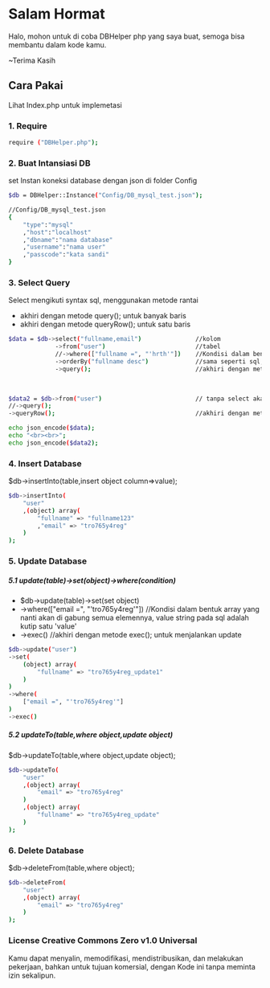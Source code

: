 # Salam Hormat
Halo, mohon untuk di coba DBHelper php yang saya buat, semoga bisa membantu dalam kode kamu. 

~Terima Kasih

## Cara Pakai
Lihat Index.php untuk implemetasi

### 1. Require
```bash
require ("DBHelper.php");
```

### 2. Buat Intansiasi DB
set Instan koneksi database dengan json di folder Config
```bash
$db = DBHelper::Instance("Config/DB_mysql_test.json");

//Config/DB_mysql_test.json
{
    "type":"mysql"
    ,"host":"localhost"
    ,"dbname":"nama database"
    ,"username":"nama user"
    ,"passcode":"kata sandi"
}
```


### 3. Select Query
Select mengikuti syntax sql, menggunakan metode rantai
- akhiri dengan metode query(); untuk banyak baris
- akhiri dengan metode queryRow(); untuk satu baris
```bash
$data = $db->select("fullname,email")               //kolom 
             ->from("user")                         //tabel
             //->where(["fullname =", "'hrth'"])    //Kondisi dalam bentuk array yang nanti akan di gabung semua elemennya, value string pada sql adalah kutip satu 'value'
             ->orderBy("fullname desc")             //sama seperti sql, 'kolom' dulu kemudian sequen 'asc/desc'
             ->query();                             //akhiri dengan metode query(); untuk banyak baris/ atau queryRow(); untuk satu baris
             
             

$data2 = $db->from("user")                          // tanpa select akan otomatis select * from(tabel)
//->query();                         
->queryRow();                                       //akhiri dengan metode queryRow(); untuk satu baris

echo json_encode($data);
echo "<br><br>";
echo json_encode($data2);
```

### 4. Insert Database
$db->insertInto(table,insert object column=>value);
```bash
$db->insertInto(
    "user"
    ,(object) array(
        "fullname" => "fullname123"
        ,"email" => "tro765y4reg"
    )
);
```

### 5. Update Database

##### 5.1 update(table)->set(object)->where(condition)
- $db->update(table)->set(set object)
- ->where(["email =", "'tro765y4reg'"])             //Kondisi dalam bentuk array yang nanti akan di gabung semua elemennya, value string pada sql adalah kutip satu 'value'
- ->exec()                                          //akhiri dengan metode exec(); untuk menjalankan update
```bash
$db->update("user")
->set(
    (object) array(
        "fullname" => "tro765y4reg_update1"
    )
)
->where(
    ["email =", "'tro765y4reg'"]
)
->exec()
```
##### 5.2 updateTo(table,where object,update object)
$db->updateTo(table,where object,update object);
```bash
$db->updateTo(
    "user"
    ,(object) array(
        "email" => "tro765y4reg"
    )
    ,(object) array(
        "fullname" => "tro765y4reg_update"
    )
);
```

### 6. Delete Database
$db->deleteFrom(table,where object);
```bash
$db->deleteFrom(
    "user"
    ,(object) array(
        "email" => "tro765y4reg"
    )
);
```

### License Creative Commons Zero v1.0 Universal
Kamu dapat menyalin, memodifikasi, mendistribusikan, dan melakukan pekerjaan, bahkan untuk tujuan komersial, dengan Kode ini tanpa meminta izin sekalipun.



